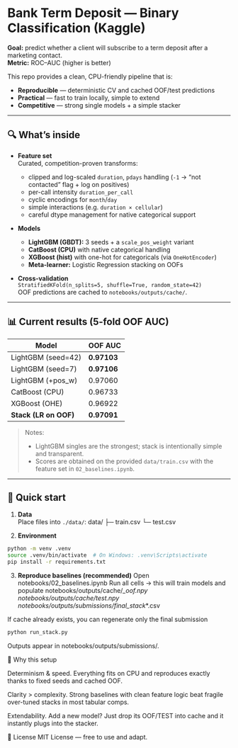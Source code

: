 # Bank Term Deposit — Binary Classification (Kaggle)

**Goal:** predict whether a client will subscribe to a term deposit after a marketing contact.  
**Metric:** ROC–AUC (higher is better)

This repo provides a clean, CPU-friendly pipeline that is:
- **Reproducible** — deterministic CV and cached OOF/test predictions
- **Practical** — fast to train locally, simple to extend
- **Competitive** — strong single models + a simple stacker

---

## 🔍 What’s inside

- **Feature set**  
  Curated, competition-proven transforms:
  - clipped and log-scaled `duration`, `pdays` handling (`-1` → “not contacted” flag + log on positives)
  - per-call intensity `duration_per_call`
  - cyclic encodings for `month`/`day`
  - simple interactions (e.g. `duration × cellular`)
  - careful dtype management for native categorical support

- **Models**
  - **LightGBM (GBDT):** 3 seeds + a `scale_pos_weight` variant  
  - **CatBoost (CPU)** with native categorical handling  
  - **XGBoost (hist)** with one-hot for categoricals (via `OneHotEncoder`)
  - **Meta-learner:** Logistic Regression stacking on OOFs

- **Cross-validation**  
  `StratifiedKFold(n_splits=5, shuffle=True, random_state=42)`  
  OOF predictions are cached to `notebooks/outputs/cache/`.

---

## 📊 Current results (5-fold OOF AUC)

| Model               | OOF AUC  |
|---------------------|----------|
| LightGBM (seed=42)  | **0.97103** |
| LightGBM (seed=7)   | **0.97106** |
| LightGBM (+pos_w)   | 0.97060  |
| CatBoost (CPU)      | 0.96733  |
| XGBoost (OHE)       | 0.96922  |
| **Stack (LR on OOF)** | **0.97091** |

> Notes:
> - LightGBM singles are the strongest; stack is intentionally simple and transparent.
> - Scores are obtained on the provided `data/train.csv` with the feature set in `02_baselines.ipynb`.

---

## 🚀 Quick start

1) **Data**  
Place files into `./data/`:
data/
├─ train.csv
└─ test.csv

2) **Environment**
```bash
python -m venv .venv
source .venv/bin/activate  # On Windows: .venv\Scripts\activate
pip install -r requirements.txt
```

3) **Reproduce baselines (recommended)**
Open notebooks/02_baselines.ipynb
Run all cells → this will train models and populate
notebooks/outputs/cache/*_oof.npy
notebooks/outputs/cache/*_test.npy
notebooks/outputs/submissions/final_stack_*.csv

If cache already exists, you can regenerate only the final submission
```bash
python run_stack.py
```
Outputs appear in notebooks/outputs/submissions/.


🧠 Why this setup

Determinism & speed. 
Everything fits on CPU and reproduces exactly thanks to fixed seeds and cached OOF.

Clarity > complexity. 
Strong baselines with clean feature logic beat fragile over-tuned stacks in most tabular comps.

Extendability. 
Add a new model? Just drop its OOF/TEST into cache and it instantly plugs into the stacker.


📜 License
MIT License — free to use and adapt.